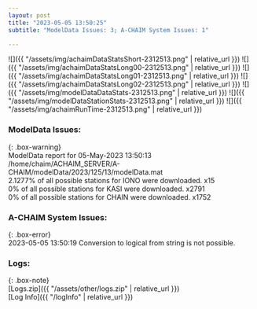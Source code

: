 ```yaml
---
layout: post
title: "2023-05-05 13:50:25"
subtitle: "ModelData Issues: 3; A-CHAIM System Issues: 1"

---
```


![]({{ "/assets/img/achaimDataStatsShort-2312513.png" | relative_url }})
![]({{ "/assets/img/achaimDataStatsLong00-2312513.png" | relative_url }})
![]({{ "/assets/img/achaimDataStatsLong01-2312513.png" | relative_url }})
![]({{ "/assets/img/achaimDataStatsLong02-2312513.png" | relative_url }})
![]({{ "/assets/img/modelDataDataStats-2312513.png" | relative_url }})
![]({{ "/assets/img/modelDataStationStats-2312513.png" | relative_url }})
![]({{ "/assets/img/achaimRunTime-2312513.png" | relative_url }})


### ModelData Issues:  
  
{: .box-warning}  
 ModelData report for 05-May-2023 13:50:13   
 /home/chaim/ACHAIM_SERVER/A-CHAIM/modelData/2023/125/13/modelData.mat   
 2.1277% of all possible stations for IONO were downloaded. x15   
 0% of all possible stations for KASI were downloaded. x2791   
 0% of all possible stations for CHAIN were downloaded. x1752   
  
### A-CHAIM System Issues:  
  
{: .box-error}  
2023-05-05 13:50:19 Conversion to logical from string is not possible.  

### Logs:  
  
{: .box-note}  
[Logs.zip]({{ "/assets/other/logs.zip" | relative_url }})  
[Log Info]({{ "/logInfo" | relative_url }})  

